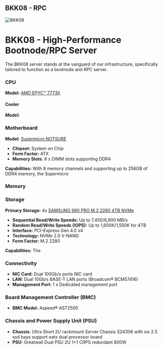 ## BKK08 - RPC
![BKK08](./images/BKK08/BKK08.webp)

# BKK08 - High-Performance Bootnode/RPC Server

The BKK08 server stands at the vanguard of our infrastructure, specifically tailored to
function as a bootnode and RPC server.

### CPU
**Model:** [AMD EPYC™ 7773X]()

#### Cooler
***Model:***

### Motherboard
**Model:** [Supermicro NOTSURE](https://www.supermicro.com/en/products/motherboard/h13ssl-n)
- **Chipset:** System on Chip
- **Form Factor:** ATX
- **Memory Slots:** 8 x DIMM slots supporting DDR4

**Capabilities:** With 8 memory channels and supporting up to 256GB of DDR4 memory,
the Supermicro

### Memory


### Storage
**Primary Storage:** 4x [SAMSUNG 990 PRO M.2 2280 4TB NVMe](https://www.samsung.com/us/computing/memory-storage/solid-state-drives/990-pro-pcie-4-0-nvme-ssd-4tb-mz-v9p4t0b-am/)
- **Sequential Read/Write Speeds:** Up to 7,450/6,900 MB/s
- **Random Read/Write Speeds (IOPS):** Up to 1,600K/1,550K for 4TB
- **Interface:** PCI-Express Gen 4.0 x4
- **Technology:** NVMe 2.0 V-NAND
- **Form Factor:** M.2 2280

**Capabilities:** The

### Connectivity
- **NIC Card:** Dual 100Gb/s ports NIC card
- **LAN:** Dual 10Gb/s BASE-T LAN ports (Broadcom® BCM57416)
- **Management Port:** 1 x Dedicated management port

### Board Management Controller (BMC)
- **BMC Model:** Aspeed® AST2500

### Chassis and Power Supply Unit (PSU)
- **Chassis:** Ultra Short 2U rackmount Server Chassis S24306 with six 2.5 ssd bays support eatx dual processor board
- **PSU:** Greatwall Dual PSU 2U 1+1 CRPS redundant 800W
